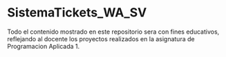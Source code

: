 # SistemaTickets_WA_SV
Todo el contenido mostrado en este repositorio sera con fines educativos, reflejando al docente los proyectos realizados en la asignatura de Programacion Aplicada 1.
